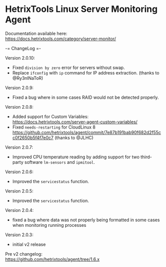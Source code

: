 # HetrixTools Linux Server Monitoring Agent

Documentation available here: https://docs.hetrixtools.com/category/server-monitor/


-= ChangeLog =-

Version 2.0.10: 
- Fixed `division by zero` error for servers without swap.
- Replace `ifconfig` with `ip` command for IP address extraction. (thanks to @Ry3nlNaToR)

Version 2.0.9: 
- Fixed a bug where in some cases RAID would not be detected properly.

Version 2.0.8: 
- Added support for Custom Variables: https://docs.hetrixtools.com/server-agent-custom-variables/ 
- Fixed `needs-restarting` for CloudLinux 8 https://github.com/hetrixtools/agent/commit/7e87b191bab90f682d2f55cc0f2650b5f4f7e0c7 (thanks to @JLHC)

Version 2.0.7:  
- Improved CPU temperature reading by adding support for two third-party software `lm-sensors` and `ipmitool`.

Version 2.0.6:
- Improved the `servicestatus` function.

Version 2.0.5:
- Improved the `servicestatus` function.

Version 2.0.4:
- fixed a bug where data was not properly being formatted in some cases when monitoring running processes

Version 2.0.3:
- initial v2 release

Pre v2 changelog:  
https://github.com/hetrixtools/agent/tree/1.6.x
